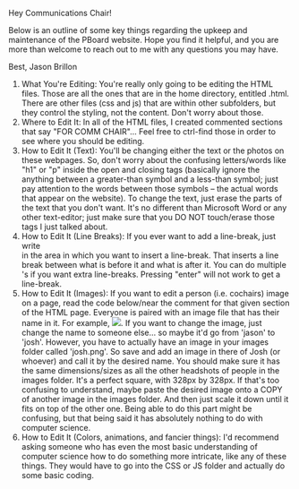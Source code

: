 Hey Communications Chair!

Below is an outline of some key things regarding the upkeep and maintenance of the PBoard website. Hope you find it helpful, and you are more than welcome to reach out to me with any questions you may have.

Best,
Jason Brillon

1) What You're Editing:
	You're really only going to be editing the HTML files. Those are all the ones that are in the home directory, entitled <nameofpage>.html. There are other files (css and js) that are within other subfolders, but they control the styling, not the content. Don't worry about those.
2) Where to Edit It:
	In all of the HTML files, I created commented sections that say "FOR COMM CHAIR"… Feel free to ctrl-find those in order to see where you should be editing.
3) How to Edit It (Text):
	You'll be changing either the text or the photos on these webpages. So, don't worry about the confusing letters/words like "h1" or "p" inside the open and closing tags (basically ignore the anything between a greater-than symbol and a less-than symbol; just pay attention to the words between those symbols – the actual words that appear on the website).
	To change the text, just erase the parts of the text that you don't want. It's no different than Microsoft Word or any other text-editor; just make sure that you DO NOT touch/erase those tags I just talked about.
4) How to Edit It (Line Breaks):
	If you ever want to add a line-break, just write </br> in the area in which you want to insert a line-break. That inserts a line break between what is before it and what is after it. You can do multiple </br>'s if you want extra line-breaks. Pressing "enter" will not work to get a line-break.
5) How to Edit It (Images):
	If you want to edit a person (i.e. cochairs) image on a page, read the code below/near the comment for that given section of the HTML page. Everyone is paired with an image file that has their name in it. For example, <img src="images/jason.png"/>. If you want to change the image, just change the name to someone else… so maybe it'd go from 'jason' to 'josh'.
	However, you have to actually have an image in your images folder called 'josh.png'. So save and add an image in there of Josh (or whoever) and call it by the desired name.
	You should make sure it has the same dimensions/sizes as all the other headshots of people in the images folder. It's a perfect square, with 328px by 328px. If that's too confusing to understand, maybe paste the desired image onto a COPY of another image in the images folder. And then just scale it down until it fits on top of the other one. Being able to do this part might be confusing, but that being said it has absolutely nothing to do with computer science.
6) How to Edit It (Colors, animations, and fancier things):
	I'd recommend asking someone who has even the most basic understanding of computer science how to do something more intricate, like any of these things. They would have to go into the CSS or JS folder and actually do some basic coding.